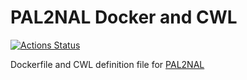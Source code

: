 # PAL2NAL Docker and CWL

[![Actions Status](https://github.com/inutano/pal2nal-cwl/workflows/CI/badge.svg)](https://github.com/inutano/pal2nal-cwl/actions) 

Dockerfile and CWL definition file for [PAL2NAL](http://www.bork.embl.de/pal2nal/)